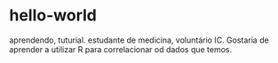 # hello-world
aprendendo, tuturial. 
estudante de medicina, voluntário IC. Gostaria de aprender a utilizar R para correlacionar od dados que temos. 
